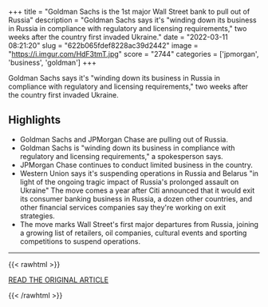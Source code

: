 +++
title = "Goldman Sachs is the 1st major Wall Street bank to pull out of Russia"
description = "Goldman Sachs says it's \"winding down its business in Russia in compliance with regulatory and licensing requirements,\" two weeks after the country first invaded Ukraine."
date = "2022-03-11 08:21:20"
slug = "622b065fdef8228ac39d2442"
image = "https://i.imgur.com/HdF3tmT.jpg"
score = "2744"
categories = ['jpmorgan', 'business', 'goldman']
+++

Goldman Sachs says it's \"winding down its business in Russia in compliance with regulatory and licensing requirements,\" two weeks after the country first invaded Ukraine.

## Highlights

- Goldman Sachs and JPMorgan Chase are pulling out of Russia.
- Goldman Sachs is "winding down its business in compliance with regulatory and licensing requirements," a spokesperson says.
- JPMorgan Chase continues to conduct limited business in the country.
- Western Union says it's suspending operations in Russia and Belarus "in light of the ongoing tragic impact of Russia's prolonged assault on Ukraine" The move comes a year after Citi announced that it would exit its consumer banking business in Russia, a dozen other countries, and other financial services companies say they're working on exit strategies.
- The move marks Wall Street's first major departures from Russia, joining a growing list of retailers, oil companies, cultural events and sporting competitions to suspend operations.

---

{{< rawhtml >}}
  <p class="article-category">
    <a target="_blank" href="https://www.npr.org/2022/03/10/1085699374/goldman-sachs-russia?utm_campaign=npr&amp;utm_medium=social&amp;utm_term=nprnews&amp;utm_source=facebook.com&amp;fbclid=IwAR2Dzhso14dn7x9RNow5fJj5BGFmmFABKV6QVCbsZSZIIrLe7v2PsVmkCtk&amp;t=1646931025504">READ THE ORIGINAL ARTICLE</a>
  </p>
{{< /rawhtml >}}
